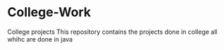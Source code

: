 # College-Work
College projects 
This repository contains the projects done in college all whihc are done in java 
